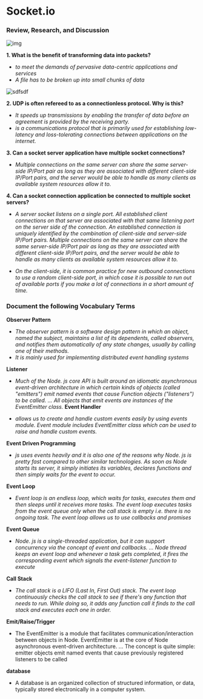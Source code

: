 # Socket.io


### Review, Research, and Discussion 

![img](https://blog.jscrambler.com/content/images/2018/07/jscrambler-blog-mixed-signals-with-socket-io-and-webrtc--2-.png)

**1. What is the benefit of transforming data into packets?**

* *to meet the demands of pervasive data-centric applications and services*
* *A file has to be broken up into small chunks of data*

![sdfsdf](https://slideplayer.com/8457062/26/images/slide_1.jpg)

**2. UDP is often refereed to as a connectionless protocol. Why is this?**

* *It speeds up transmissions by enabling the transfer of data before an agreement is provided by the receiving party.*
* *is a communications protocol that is primarily used for establishing low-latency and loss-tolerating connections between applications on the internet.*

**3. Can a socket server application have multiple socket connections?**

* *Multiple connections on the same server can share the same server-side IP/Port pair as long as they are associated with different client-side IP/Port pairs, and the server would be able to handle as many clients as available system resources allow it to.*

**4. Can a socket connection application be connected to multiple socket servers?**

* *A server socket listens on a single port. All established client connections on that server are associated with that same listening port on the server side of the connection. An established connection is uniquely identified by the combination of client-side and server-side IP/Port pairs. Multiple connections on the same server can share the same server-side IP/Port pair as long as they are associated with different client-side IP/Port pairs, and the server would be able to handle as many clients as available system resources allow it to.*

* *On the client-side, it is common practice for new outbound connections to use a random client-side port, in which case it is possible to run out of available ports if you make a lot of connections in a short amount of time.*


### Document the following Vocabulary Terms

**Observer Pattern**

* *The observer pattern is a software design pattern in which an object, named the subject, maintains a list of its dependents, called observers, and notifies them automatically of any state changes, usually by calling one of their methods.*
* *It is mainly used for implementing distributed event handling systems*

**Listener**

* *Much of the Node. js core API is built around an idiomatic asynchronous event-driven architecture in which certain kinds of objects (called "emitters") emit named events that cause Function objects ("listeners") to be called. ... All objects that emit events are instances of the EventEmitter class.*
**Event Handler**

* *allows us to create and handle custom events easily by using events module. Event module includes EventEmitter class which can be used to raise and handle custom events.*

**Event Driven Programming**

* *js uses events heavily and it is also one of the reasons why Node. js is pretty fast compared to other similar technologies. As soon as Node starts its server, it simply initiates its variables, declares functions and then simply waits for the event to occur.*

**Event Loop**

* *Event loop is an endless loop, which waits for tasks, executes them and then sleeps until it receives more tasks. The event loop executes tasks from the event queue only when the call stack is empty i.e. there is no ongoing task. The event loop allows us to use callbacks and promises*

**Event Queue**

* *Node. js is a single-threaded application, but it can support concurrency via the concept of event and callbacks. ... Node thread keeps an event loop and whenever a task gets completed, it fires the corresponding event which signals the event-listener function to execute*

**Call Stack**

* *The call stack is a LIFO (Last In, First Out) stack. The event loop continuously checks the call stack to see if there's any function that needs to run. While doing so, it adds any function call it finds to the call stack and executes each one in order.*

**Emit/Raise/Trigger**
- The EventEmitter is a module that facilitates communication/interaction between objects in Node. EventEmitter is at the core of Node asynchronous event-driven architecture. ... The concept is quite simple: emitter objects emit named events that cause previously registered listeners to be called

**database**
- A database is an organized collection of structured information, or data, typically stored electronically in a computer system.